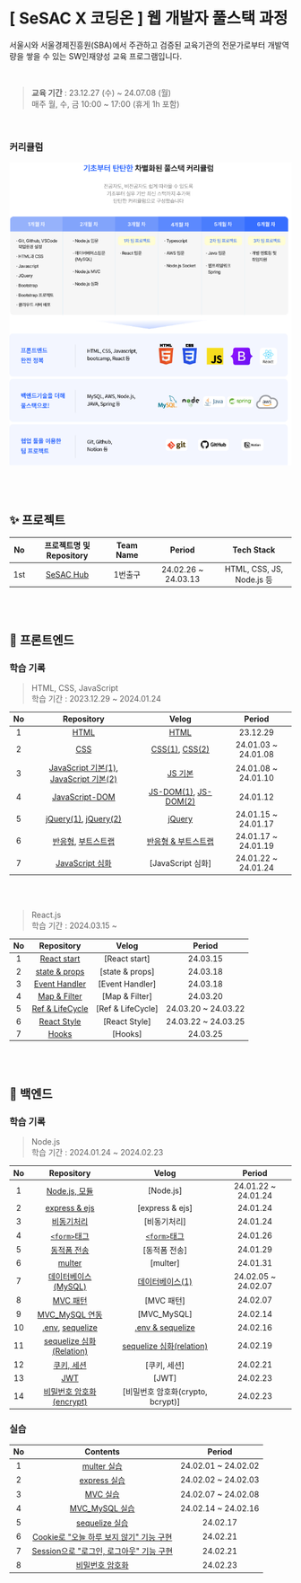 # [ SeSAC X 코딩온 ] 웹 개발자 풀스택 과정

서울시와 서울경제진흥원(SBA)에서 주관하고 검증된 교육기관의 전문가로부터 개발역량을 쌓을 수 있는 SW인재양성 교육 프로그램입니다.

  <br />

> **교육 기간** : 23.12.27 (수) ~ 24.07.08 (월)
> <br />
> 매주 월, 수, 금 10:00 ~ 17:00 (휴게 1h 포함)

  <br />

### 커리큘럼

<p align="center">
<img alt="curriculum" src="./image.png" width="600">
</p>

  <br />
  <br />

## ✨ 프로젝트

| No  |               프로젝트명 및 Repository               | Team Name |       Period        |        Tech Stack         |
| :-: | :--------------------------------------------------: | :-------: | :-----------------: | :-----------------------: |
| 1st | [SeSAC Hub](https://github.com/purple11-11/sesachub) |  1번출구  | 24.02.26 ~ 24.03.13 | HTML, CSS, JS, Node.js 등 |

<br />
<br />
  
## 📂 프론트엔드

### 학습 기록

> HTML, CSS, JavaScript <br />
> 학습 기간 : 2023.12.29 ~ 2024.01.24

| No  |                                                                                               Repository                                                                                                |                                                                                                                                                                                                                                                      Velog                                                                                                                                                                                                                                                      |       Period        |
| :-: | :-----------------------------------------------------------------------------------------------------------------------------------------------------------------------------------------------------: | :-------------------------------------------------------------------------------------------------------------------------------------------------------------------------------------------------------------------------------------------------------------------------------------------------------------------------------------------------------------------------------------------------------------------------------------------------------------------------------------------------------------: | :-----------------: |
|  1  |                                                               [HTML](https://github.com/purple11-11/SeSAC-Dobong1-Web/tree/main/01_html)                                                                |                                                                                                                                                [HTML](https://velog.io/@purple11_11/SeSAC-X-%EC%BD%94%EB%94%A9%EC%98%A8-%EC%9B%B9%EA%B0%9C%EB%B0%9C%EC%9E%90-%ED%92%80%EC%8A%A4%ED%83%9D-%EA%B3%BC%EC%A0%95-1%EC%A3%BC%EC%B0%A8-%ED%9A%8C%EA%B3%A0-OT-HTML-CSS)                                                                                                                                                 |      23.12.29       |
|  2  |                                                                [CSS](https://github.com/purple11-11/SeSAC-Dobong1-Web/tree/main/02_CSS)                                                                 |                                        [CSS(1)](https://velog.io/@purple11_11/SeSAC-X-%EC%BD%94%EB%94%A9%EC%98%A8-%EC%9B%B9%EA%B0%9C%EB%B0%9C%EC%9E%90-%ED%92%80%EC%8A%A4%ED%83%9D-%EA%B3%BC%EC%A0%95-1%EC%A3%BC%EC%B0%A8-%ED%9A%8C%EA%B3%A0-OT-HTML-CSS), [CSS(2)](https://velog.io/@purple11_11/SeSAC-X-%EC%BD%94%EB%94%A9%EC%98%A8-%EC%9B%B9%EA%B0%9C%EB%B0%9C%EC%9E%90-%ED%92%80%EC%8A%A4%ED%83%9D-%EA%B3%BC%EC%A0%95-2%EC%A3%BC%EC%B0%A8-%ED%9A%8C%EA%B3%A0-CSS-JS)                                        | 24.01.03 ~ 24.01.08 |
|  3  | [JavaScript 기본(1)](https://github.com/purple11-11/SeSAC-Dobong1-Web/tree/main/03_Javascript/1.8), [JavaScript 기본(2)](https://github.com/purple11-11/SeSAC-Dobong1-Web/tree/main/03_Javascript/1.10) |                                                                                                                                                 [JS 기본](https://velog.io/@purple11_11/SeSAC-X-%EC%BD%94%EB%94%A9%EC%98%A8-%EC%9B%B9%EA%B0%9C%EB%B0%9C%EC%9E%90-%ED%92%80%EC%8A%A4%ED%83%9D-%EA%B3%BC%EC%A0%95-2%EC%A3%BC%EC%B0%A8-%ED%9A%8C%EA%B3%A0-CSS-JS)                                                                                                                                                  | 24.01.08 ~ 24.01.10 |
|  4  |                                                     [JavaScript-DOM](https://github.com/purple11-11/SeSAC-Dobong1-Web/tree/main/03_Javascript/1.12)                                                     | [JS-DOM(1)](https://velog.io/@purple11_11/SeSAC-X-%EC%BD%94%EB%94%A9%EC%98%A8-%EC%9B%B9%EA%B0%9C%EB%B0%9C%EC%9E%90-%ED%92%80%EC%8A%A4%ED%83%9D-%EA%B3%BC%EC%A0%95-2%EC%A3%BC%EC%B0%A8-%ED%9A%8C%EA%B3%A0-CSS-JS), [JS-DOM(2)](https://velog.io/@purple11_11/SeSAC-X-%EC%BD%94%EB%94%A9%EC%98%A8-%EC%9B%B9%EA%B0%9C%EB%B0%9C%EC%9E%90-%ED%92%80%EC%8A%A4%ED%83%9D-%EA%B3%BC%EC%A0%95-3%EC%A3%BC%EC%B0%A8-%ED%9A%8C%EA%B3%A0-JS-jQuery-%EB%B0%98%EC%9D%91%ED%98%95-%EB%B6%80%ED%8A%B8%EC%8A%A4%ED%8A%B8%EB%9E%A9) |      24.01.12       |
|  5  |      [jQuery(1)](https://github.com/purple11-11/SeSAC-Dobong1-Web/tree/main/03_Javascript/1.15/jQuery), [jQuery(2)](https://github.com/purple11-11/SeSAC-Dobong1-Web/tree/main/03_Javascript/1.17)      |                                                                                                           [jQuery](https://velog.io/@purple11_11/SeSAC-X-%EC%BD%94%EB%94%A9%EC%98%A8-%EC%9B%B9%EA%B0%9C%EB%B0%9C%EC%9E%90-%ED%92%80%EC%8A%A4%ED%83%9D-%EA%B3%BC%EC%A0%95-3%EC%A3%BC%EC%B0%A8-%ED%9A%8C%EA%B3%A0-JS-jQuery-%EB%B0%98%EC%9D%91%ED%98%95-%EB%B6%80%ED%8A%B8%EC%8A%A4%ED%8A%B8%EB%9E%A9)                                                                                                            | 24.01.15 ~ 24.01.17 |
|  6  |     [반응형](https://github.com/purple11-11/SeSAC-Dobong1-Web/tree/main/03_Javascript/1.17), [부트스트랩](https://github.com/purple11-11/SeSAC-Dobong1-Web/tree/main/03_Javascript/1.19/Bootstrap)      |                                                                                                     [반응형 & 부트스트랩](https://velog.io/@purple11_11/SeSAC-X-%EC%BD%94%EB%94%A9%EC%98%A8-%EC%9B%B9%EA%B0%9C%EB%B0%9C%EC%9E%90-%ED%92%80%EC%8A%A4%ED%83%9D-%EA%B3%BC%EC%A0%95-3%EC%A3%BC%EC%B0%A8-%ED%9A%8C%EA%B3%A0-JS-jQuery-%EB%B0%98%EC%9D%91%ED%98%95-%EB%B6%80%ED%8A%B8%EC%8A%A4%ED%8A%B8%EB%9E%A9)                                                                                                     | 24.01.17 ~ 24.01.19 |
|  7  |                                                  [JavaScript 심화](https://github.com/purple11-11/SeSAC-Dobong1-Web/tree/main/03_Javascript/upgradeJS)                                                  |                                                                                                                                                                                                                                                [JavaScript 심화]                                                                                                                                                                                                                                                | 24.01.22 ~ 24.01.24 |

<br/>
<br/>

> React.js <br/>
> 학습 기간 : 2024.03.15 ~

| No  |                                             Repository                                              |       Velog       |       Period        |
| :-: | :-------------------------------------------------------------------------------------------------: | :---------------: | :-----------------: |
|  1  |       [React start](https://github.com/purple11-11/SeSAC-Dobong1-Web/tree/main/18-react-jsx)        |   [React start]   |      24.03.15       |
|  2  |  [state & props](https://github.com/purple11-11/SeSAC-Dobong1-Web/tree/main/19-react-props-state)   |  [state & props]  |      24.03.18       |
|  3  | [Event Handler](https://github.com/purple11-11/SeSAC-Dobong1-Web/tree/main/20-react-event-handling) |  [Event Handler]  |      24.03.18       |
|  4  |      [Map & Filter](https://github.com/purple11-11/SeSAC-Dobong1-Web/tree/main/21-map-filter)       |  [Map & Filter]   |      24.03.20       |
|  5  |   [Ref & LifeCycle](https://github.com/purple11-11/SeSAC-Dobong1-Web/tree/main/22-ref-lifecycle)    | [Ref & LifeCycle] | 24.03.20 ~ 24.03.22 |
|  6  |      [React Style](https://github.com/purple11-11/SeSAC-Dobong1-Web/tree/main/23-react-style)       |   [React Style]   | 24.03.22 ~ 24.03.25 |
|  7  |         [Hooks](https://github.com/purple11-11/SeSAC-Dobong1-Web/tree/main/24-react-hooks)          |      [Hooks]      |      24.03.25       |

  <br />
  <br />

## 📂 백엔드

### 학습 기록

> Node.js <br/>
> 학습 기간 : 2024.01.24 ~ 2024.02.23

| No  |                                                                           Repository                                                                            |                                                                                                                                                       Velog                                                                                                                                                       |       Period        |
| :-: | :-------------------------------------------------------------------------------------------------------------------------------------------------------------: | :---------------------------------------------------------------------------------------------------------------------------------------------------------------------------------------------------------------------------------------------------------------------------------------------------------------: | :-----------------: |
|  1  |                                       [Node.js, 모듈](https://github.com/purple11-11/SeSAC-Dobong1-Web/tree/main/04_node)                                       |                                                                                                                                                     [Node.js]                                                                                                                                                     | 24.01.22 ~ 24.01.24 |
|  2  |                                   [express & ejs](https://github.com/purple11-11/SeSAC-Dobong1-Web/tree/main/05_express/1.24)                                   |                                                                                                                                                  [express & ejs]                                                                                                                                                  |      24.01.24       |
|  3  |                                 [비동기처리](https://github.com/purple11-11/SeSAC-Dobong1-Web/blob/main/05_express/1.24/app.js)                                 |                                                                                                                                                   [비동기처리]                                                                                                                                                    |      24.01.24       |
|  4  |                                       [`<form>`태그](https://github.com/purple11-11/SeSAC-Dobong1-Web/tree/main/07_form)                                        |       [`<form>`태그](https://velog.io/@purple11_11/SeSAC-X-%EC%BD%94%EB%94%A9%EC%98%A8-%EC%9B%B9%EA%B0%9C%EB%B0%9C%EC%9E%90-%ED%92%80%EC%8A%A4%ED%83%9D-%EA%B3%BC%EC%A0%95-4%EC%A3%BC%EC%B0%A8-%ED%9A%8C%EA%B3%A0-3-form-%ED%83%9C%EA%B7%B8-GETPOST-nodemon-%EC%9C%A0%ED%9A%A8%EC%84%B1-%EA%B2%80%EC%82%AC)       |      24.01.26       |
|  5  |                                    [동적폼 전송](https://github.com/purple11-11/SeSAC-Dobong1-Web/tree/main/08_dynamic/1.29)                                    |                                                                                                                                                   [동적폼 전송]                                                                                                                                                   |      24.01.29       |
|  6  |                                       [multer](https://github.com/purple11-11/SeSAC-Dobong1-Web/tree/main/09_multer/1.31)                                       |                                                                                                                                                     [multer]                                                                                                                                                      |      24.01.31       |
|  7  |                                  [데이터베이스(MySQL)](https://github.com/purple11-11/SeSAC-Dobong1-Web/tree/main/10_database)                                  |                 [데이터베이스(1)](https://velog.io/@purple11_11/SeSAC-X-%EC%BD%94%EB%94%A9%EC%98%A8-%EC%9B%B9%EA%B0%9C%EB%B0%9C%EC%9E%90-%ED%92%80%EC%8A%A4%ED%83%9D-%EA%B3%BC%EC%A0%95-7%EC%A3%BC%EC%B0%A8-%ED%9A%8C%EA%B3%A0-1-%EB%8D%B0%EC%9D%B4%ED%84%B0-%EB%B2%A0%EC%9D%B4%EC%8A%A4-DDL-DML)                 | 24.02.05 ~ 24.02.07 |
|  8  |                                          [MVC 패턴](https://github.com/purple11-11/SeSAC-Dobong1-Web/tree/main/11_mvc)                                          |                                                                                                                                                    [MVC 패턴]                                                                                                                                                     |      24.02.07       |
|  9  |                                    [MVC_MySQL 연동](https://github.com/purple11-11/SeSAC-Dobong1-Web/tree/main/12_mvc_mysql)                                    |                                                                                                                                                    [MVC_MySQL]                                                                                                                                                    |      24.02.14       |
| 10  | [.env](https://github.com/purple11-11/SeSAC-Dobong1-Web/tree/main/99_env), [sequelize](https://github.com/purple11-11/SeSAC-Dobong1-Web/tree/main/13_sequelize) | [.env & sequelize](https://velog.io/@purple11_11/SeSAC-X-%EC%BD%94%EB%94%A9%EC%98%A8-%EC%9B%B9%EA%B0%9C%EB%B0%9C%EC%9E%90-%ED%92%80%EC%8A%A4%ED%83%9D-%EA%B3%BC%EC%A0%95-8%EC%A3%BC%EC%B0%A8-%ED%9A%8C%EA%B3%A0-2-MVCMySQL-%EC%97%B0%EA%B2%B0-%EC%8B%A4%EC%8A%B5-%ED%99%98%EA%B2%BD-%EB%B3%80%EC%88%98-sequelize) |      24.02.16       |
| 11  |                          [sequelize 심화(Relation)](https://github.com/purple11-11/SeSAC-Dobong1-Web/tree/main/14_sequelize_relation)                           |                         [sequelize 심화(relation)](https://velog.io/@purple11_11/SeSAC-X-%EC%BD%94%EB%94%A9%EC%98%A8-%EC%9B%B9%EA%B0%9C%EB%B0%9C%EC%9E%90-%ED%92%80%EC%8A%A4%ED%83%9D-%EA%B3%BC%EC%A0%95-9%EC%A3%BC%EC%B0%A8-%ED%9A%8C%EA%B3%A0-1-sequelize-%EC%8B%AC%ED%99%94-relation)                          |      24.02.19       |
| 12  |                                   [쿠키, 세션](https://github.com/purple11-11/SeSAC-Dobong1-Web/tree/main/15_cookie_session)                                    |                                                                                                                                                   [쿠키, 세션]                                                                                                                                                    |      24.02.21       |
| 13  |                                            [JWT](https://github.com/purple11-11/SeSAC-Dobong1-Web/tree/main/16_JWT)                                             |                                                                                                                                                       [JWT]                                                                                                                                                       |      24.02.23       |
| 14  |                                [비밀번호 암호화(encrypt)](https://github.com/purple11-11/SeSAC-Dobong1-Web/tree/main/17_ENCRYPT)                                |                                                                                                                                         [비밀번호 암호화(crypto, bcrypt)]                                                                                                                                         |      24.02.23       |

### 실습

| No  |                                                          Contents                                                          |       Period        |
| :-: | :------------------------------------------------------------------------------------------------------------------------: | :-----------------: |
|  1  |                [multer 실습](https://github.com/purple11-11/SeSAC-Dobong1-Web/tree/main/09_multerPractice)                 | 24.02.01 ~ 24.02.02 |
|  2  |                 [express 실습](https://github.com/purple11-11/SeSAC-Dobong1-Web/tree/main/99_express_blog)                 | 24.02.02 ~ 24.02.03 |
|  3  |                   [MVC 실습](https://github.com/purple11-11/SeSAC-Dobong1-Web/tree/main/11_practice_mvc)                   | 24.02.07 ~ 24.02.08 |
|  4  |             [MVC_MySQL 실습](https://github.com/purple11-11/SeSAC-Dobong1-Web/tree/main/12_practice_mysql_mvc)             | 24.02.14 ~ 24.02.16 |
|  5  |                 [sequelize 실습](https://github.com/purple11-11/SeSAC-Dobong1-Web/tree/main/13_sequelize)                  |      24.02.17       |
|  6  | [Cookie로 "오늘 하루 보지 않기" 기능 구현](https://github.com/purple11-11/SeSAC-Dobong1-Web/tree/main/15_practice_cookie)  |      24.02.21       |
|  7  | [Session으로 "로그인, 로그아웃" 기능 구현](https://github.com/purple11-11/SeSAC-Dobong1-Web/tree/main/15_practice_session) |      24.02.21       |
|  8  |             [비밀번호 암호화](https://github.com/purple11-11/SeSAC-Dobong1-Web/tree/main/17_practice_encrypt)              |      24.02.23       |

